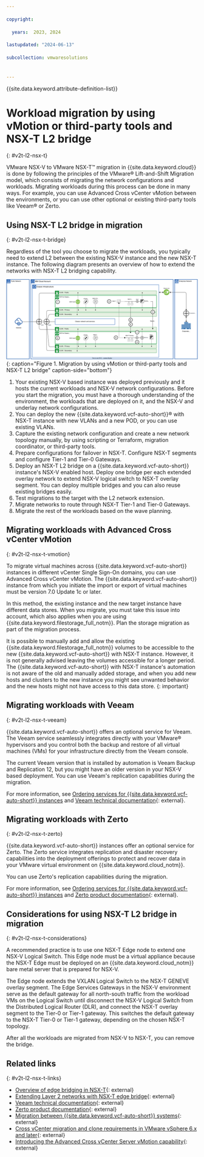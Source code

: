 ```yaml
---

copyright:

  years:  2023, 2024

lastupdated: "2024-06-13"

subcollection: vmwaresolutions


---
```


{{site.data.keyword.attribute-definition-list}}

# Workload migration by using vMotion or third-party tools and NSX-T L2 bridge
{: #v2t-l2-nsx-t}

VMware NSX-V to VMware NSX-T™ migration in {{site.data.keyword.cloud}} is done by following the principles of the VMware® Lift-and-Shift Migration model, which consists of migrating the network configurations and workloads. Migrating workloads during this process can be done in many ways. For example, you can use Advanced Cross vCenter vMotion between the environments, or you can use other optional or existing third-party tools like Veeam® or Zerto.

## Using NSX-T L2 bridge in migration
{: #v2t-l2-nsx-t-bridge}

Regardless of the tool you choose to migrate the workloads, you typically need to extend L2 between the existing NSX-V instance and the new NSX-T instance. The following diagram presents an overview of how to extend the networks with NSX-T L2 bridging capability.

![Migration by using vMotion or third-party tools and NSX-T L2 bridge](../../images/v2t-diagrams-l2-nsx-t.svg "No matter which migration method you choose, you typically need to extend L2 between the existing NSX-V and the new NSX-T instance. This shows how to extend the networks with NSX-T L2 bridging capability."){: caption="Figure 1. Migration by using vMotion or third-party tools and NSX-T L2 bridge" caption-side="bottom"}

1. Your existing NSX-V based instance was deployed previously and it hosts the current workloads and NSX-V network configurations. Before you start the migration, you must have a thorough understanding of the environment, the workloads that are deployed on it, and the NSX-V and underlay network configurations.
2. You can deploy the new {{site.data.keyword.vcf-auto-short}}® with NSX-T instance with new VLANs and a new POD, or you can use existing VLANs.
3. Capture the existing network configuration and create a new network topology manually, by using scripting or Terraform, migration coordinator, or third-party tools.
4. Prepare configurations for failover in NSX-T. Configure NSX-T segments and configure Tier-1 and Tier-0 Gateways.
5. Deploy an NSX-T L2 bridge on a {{site.data.keyword.vcf-auto-short}} instance's NSX-V enabled host. Deploy one bridge per each extended overlay network to extend NSX-V logical switch to NSX-T overlay segment. You can deploy multiple bridges and you can also reuse existing bridges easily.
6. Test migrations to the target with the L2 network extension.
7. Migrate networks to route through NSX-T Tier-1 and Tier-0 Gateways.
8. Migrate the rest of the workloads based on the wave planning.

## Migrating workloads with Advanced Cross vCenter vMotion
{: #v2t-l2-nsx-t-vmotion}

To migrate virtual machines across {{site.data.keyword.vcf-auto-short}} instances in different vCenter Single Sign-On domains, you can use Advanced Cross vCenter vMotion. Тhe {{site.data.keyword.vcf-auto-short}} instance from which you initiate the import or export of virtual machines must be version 7.0 Update 1c or later.

In this method, the existing instance and the new target instance have different data stores. When you migrate, you must take this issue into account, which also applies when you are using {{site.data.keyword.filestorage_full_notm}}. Plan the storage migration as part of the migration process.

It is possible to manually add and allow the existing {{site.data.keyword.filestorage_full_notm}} volumes to be accessible to the new {{site.data.keyword.vcf-auto-short}} with NSX-T instance. However, it is not generally advised leaving the volumes accessible for a longer period. The {{site.data.keyword.vcf-auto-short}} with NSX-T instance's automation is not aware of the old and manually added storage, and when you add new hosts and clusters to the new instance you might see unwanted behavior and the new hosts might not have access to this data store.
{: important}

## Migrating workloads with Veeam
{: #v2t-l2-nsx-t-veeam}

{{site.data.keyword.vcf-auto-short}} offers an optional service for Veeam. The Veeam service seamlessly integrates directly with your VMware® hypervisors and you control both the backup and restore of all virtual machines (VMs) for your infrastructure directly from the Veeam console.

The current Veeam version that is installed by automation is Veeam Backup and Replication 12, but you might have an older version in your NSX-V based deployment. You can use Veeam's replication capabilities during the migration.

For more information, see [Ordering services for {{site.data.keyword.vcf-auto-short}} instances](/docs/vmwaresolutions?topic=vmwaresolutions-vc_addingservices) and [Veeam technical documentation](https://www.veeam.com/documentation-guides-datasheets.html?ad=in-text-link){: external}.

## Migrating workloads with Zerto
{: #v2t-l2-nsx-t-zerto}

{{site.data.keyword.vcf-auto-short}} instances offer an optional service for Zerto. The Zerto service integrates replication and disaster recovery capabilities into the deployment offerings to protect and recover data in your VMware virtual environment on {{site.data.keyword.cloud_notm}}.

You can use Zerto's replication capabilities during the migration.

For more information, see [Ordering services for {{site.data.keyword.vcf-auto-short}} instances](/docs/vmwaresolutions?topic=vmwaresolutions-vc_addingservices) and [Zerto product documentation](https://help.zerto.com){: external}.

## Considerations for using NSX-T L2 bridge in migration
{: #v2t-l2-nsx-t-considerations}

A recommended practice is to use one NSX-T Edge node to extend one NSX-V Logical Switch. This Edge node must be a virtual appliance because the NSX-T Edge must be deployed on an {{site.data.keyword.cloud_notm}} bare metal server that is prepared for NSX-V.

The Edge node extends the VXLAN Logical Switch to the NSX-T GENEVE overlay segment. The Edge Services Gateways in the NSX-V environment serve as the default gateway for all north-south traffic from the workload VMs on the Logical Switch until disconnect the NSX-V Logical Switch from the Distributed Logical Router (DLR), and connect the NSX-T overlay segment to the Tier-0 or Tier-1 gateway. This switches the default gateway to the NSX-T Tier-0 or Tier-1 gateway, depending on the chosen NSX-T topology.

After all the workloads are migrated from NSX-V to NSX-T, you can remove the bridge.

## Related links
{: #v2t-l2-nsx-t-links}

* [Overview of edge bridging in NSX-T](https://docs.vmware.com/en/VMware-NSX-T-Data-Center/3.2/migration/GUID-12FE83E9-2FA9-40F7-A3FF-BC21E13F6720.html){: external}
* [Extending Layer 2 networks with NSX-T edge bridge](https://docs.vmware.com/en/VMware-NSX-T-Data-Center/3.2/migration/GUID-5B9390FB-7E52-4669-AF63-3C3490841432.html){: external}
* [Veeam technical documentation](https://www.veeam.com/documentation-guides-datasheets.html?ad=in-text-link){: external}
* [Zerto product documentation](https://help.zerto.com){: external}
* [Migration between {{site.data.keyword.vcf-auto-short}} systems](https://docs.vmware.com/en/VMware-vSphere/7.0/com.vmware.vsphere.vcenterhost.doc/GUID-59C7D7FF-D17E-45BC-9145-06B2993880A2.html){: external}
* [Cross vCenter migration and clone requirements in VMware vSphere 6.x and later](https://knowledge.broadcom.com/external/article?legacyId=2106952){: external}
* [Introducing the Advanced Cross vCenter Server vMotion capability](https://core.vmware.com/resource/introducing-advanced-cross-vcenter-server-vmotion-capability#section1){: external}
